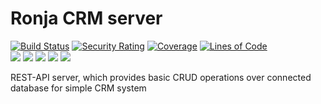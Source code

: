 # Ronja CRM server

[![Build Status](https://github.com/BranislavBeno/Ronja-CRM-Server/actions/workflows/gradle.yml/badge.svg)](https://github.com/BranislavBeno/Ronja-CRM-Server/actions)
[![Security Rating](https://sonarcloud.io/api/project_badges/measure?project=BranislavBeno_RonjaServer&metric=security_rating)](https://sonarcloud.io/dashboard?id=BranislavBeno_RonjaServer)
[![Coverage](https://sonarcloud.io/api/project_badges/measure?project=BranislavBeno_RonjaServer&metric=coverage)](https://sonarcloud.io/dashboard?id=BranislavBeno_RonjaServer)
[![Lines of Code](https://sonarcloud.io/api/project_badges/measure?project=BranislavBeno_RonjaServer&metric=ncloc)](https://sonarcloud.io/dashboard?id=BranislavBeno_RonjaServer)  
[![](https://img.shields.io/badge/Java-17-blue)](/build.gradle)
[![](https://img.shields.io/badge/Spring%20Boot-2.7.2-blue)](/build.gradle)
[![](https://img.shields.io/badge/Testcontainers-1.17.3-blue)](/build.gradle)
[![](https://img.shields.io/badge/Gradle-7.5-blue)](/gradle/wrapper/gradle-wrapper.properties)
[![](https://img.shields.io/badge/License-MIT-blue.svg)](https://opensource.org/licenses/MIT)

REST-API server, which provides basic CRUD operations over connected database for simple CRM system
